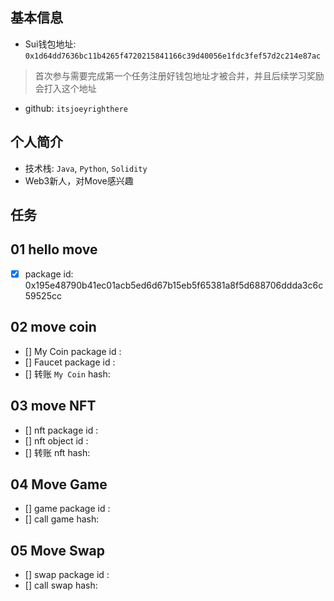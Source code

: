 ## 基本信息
- Sui钱包地址: `0x1d64dd7636bc11b4265f4720215841166c39d40056e1fdc3fef57d2c214e87ac`
> 首次参与需要完成第一个任务注册好钱包地址才被合并，并且后续学习奖励会打入这个地址
- github: `itsjoeyrighthere`

## 个人简介
- 技术栈: `Java`, `Python`, `Solidity`
- Web3新人，对Move感兴趣

## 任务

##   01 hello move  
- [x] package id: 0x195e48790b41ec01acb5ed6d67b15eb5f65381a8f5d688706ddda3c6c59525cc

##   02 move coin
- [] My Coin package id : 
- [] Faucet package id : 
- [] 转账 `My Coin` hash:

##   03 move NFT
- [] nft package id :
- [] nft object id : 
- [] 转账 nft  hash:

##   04 Move Game
- [] game package id :
- [] call game hash:

##   05 Move Swap
- [] swap package id :
- [] call swap hash:

